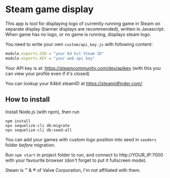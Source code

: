 # Steam game display

This app is tool for displaying logo of currently running 
game in Steam on separate display (banner displays are 
recommended), written in Javascript. When game has no logo,
or no game is running, displays steam logo.

You need to write your own `custom/api_key.js` 
with following content:
```js
module.exports.UID = "your 64 bit Steam ID"
module.exports.KEY = "your web api key"
```

Your API key is at: https://steamcommunity.com/dev/apikey
(with this you can view your profile even if it's closed)

You can lookup your 64bit steamID at https://steamidfinder.com/

## How to install

Install Node.js (with npm), then run
```shell
npm install
npx sequelize-cli db:migrate
npx sequelize-cli db:seed:all
```
You can add your games with custom logo position into seed in 
`seeders` folder *before* migration.

Run `npm start` in project folder to run, and connect to 
http://YOUR_IP:7000 with your favourite browser (don't forget to put it 
fullscreen mode).

Steam is &trade; & &reg; of Valve Corporation, I'm not affiliated with them.
